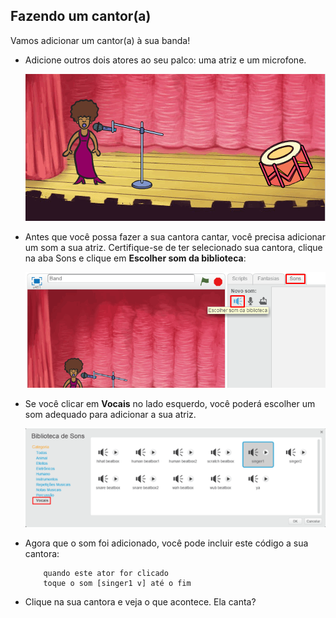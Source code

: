 ## Fazendo um cantor(a)

Vamos adicionar um cantor(a) à sua banda!

+ Adicione outros dois atores ao seu palco: uma atriz e um microfone.
    
    ![screenshot](images/band-singer-mic.png)

+ Antes que você possa fazer a sua cantora cantar, você precisa adicionar um som a sua atriz. Certifique-se de ter selecionado sua cantora, clique na aba Sons e clique em **Escolher som da biblioteca**:
    
    ![screenshot](images/band-import-sound.png)

+ Se você clicar em **Vocais** no lado esquerdo, você poderá escolher um som adequado para adicionar a sua atriz.
    
    ![screenshot](images/band-choose-sound.png)

+ Agora que o som foi adicionado, você pode incluir este código a sua cantora:
    
    ```blocks
        quando este ator for clicado
        toque o som [singer1 v] até o fim
    ```

+ Clique na sua cantora e veja o que acontece. Ela canta?
